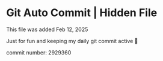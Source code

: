 # Git Auto Commit | Hidden File

This file was added Feb 12, 2025

Just for fun and keeping my daily git commit active 🤪

commit number: 2929360

